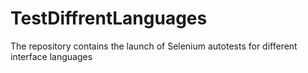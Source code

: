 # TestDiffrentLanguages
The repository contains the launch of Selenium autotests for different interface languages
